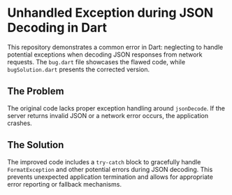 # Unhandled Exception during JSON Decoding in Dart

This repository demonstrates a common error in Dart: neglecting to handle potential exceptions when decoding JSON responses from network requests.  The `bug.dart` file showcases the flawed code, while `bugSolution.dart` presents the corrected version.

## The Problem

The original code lacks proper exception handling around `jsonDecode`.  If the server returns invalid JSON or a network error occurs, the application crashes. 

## The Solution

The improved code includes a `try-catch` block to gracefully handle `FormatException` and other potential errors during JSON decoding.  This prevents unexpected application termination and allows for appropriate error reporting or fallback mechanisms.